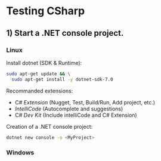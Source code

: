 # Testing CSharp

## 1) Start a .NET console project.
### Linux
Install dotnet (SDK & Runtime): 
```bash
sudo apt-get update && \
  sudo apt-get install -y dotnet-sdk-7.0
```

Recommanded extensions:
* C# *Extension* (Nugget, Test, Build/Run, Add project, etc.)
* *IntelliCode* (Autocomplete and suggestions)
* C# *Dev Kit* (Include intelliCode and C# Extension)

Creation of a .NET console project:
```bash 
dotnet new console -o <MyProject>
```
### Windows
